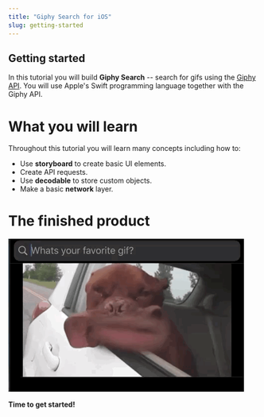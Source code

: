 ```yaml
---
title: "Giphy Search for iOS"
slug: getting-started
---
```


## Getting started

In this tutorial you will build **Giphy Search** -- search for gifs using the [Giphy API](https://developers.giphy.com/). You will use Apple's Swift programming language together with the Giphy API.

# What you will learn

Throughout this tutorial you will learn many concepts including how to:

- Use **storyboard** to create basic UI elements.
- Create API requests.
- Use **decodable** to store custom objects.
- Make a basic **network** layer.

# The finished product

![Alt text](assets/finalProduct.gif "Final Product")

**Time to get started!**
